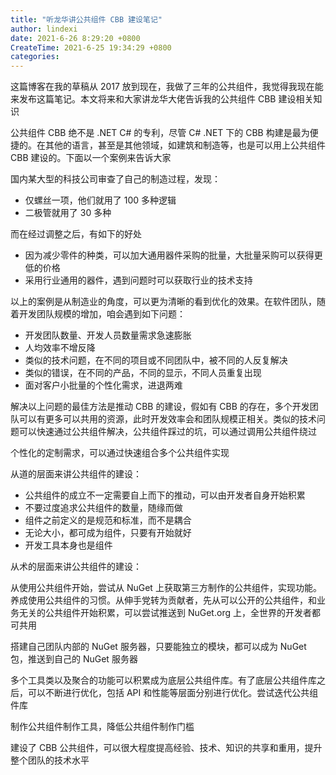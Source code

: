 ```yaml
---
title: "听龙华讲公共组件 CBB 建设笔记"
author: lindexi
date: 2021-6-26 8:29:20 +0800
CreateTime: 2021-6-25 19:34:29 +0800
categories: 
---
```


这篇博客在我的草稿从 2017 放到现在，我做了三年的公共组件，我觉得我现在能来发布这篇笔记。本文将来和大家讲龙华大佬告诉我的公共组件 CBB 建设相关知识

<!--more-->


<!-- 发布 -->

公共组件 CBB 绝不是 .NET C# 的专利，尽管 C# .NET 下的 CBB 构建是最为便捷的。在其他的语言，甚至是其他领域，如建筑和制造等，也是可以用上公共组件 CBB 建设的。下面以一个案例来告诉大家

国内某大型的科技公司审查了自己的制造过程，发现：

- 仅螺丝一项，他们就用了 100 多种逻辑
- 二极管就用了 30 多种

而在经过调整之后，有如下的好处

- 因为减少零件的种类，可以加大通用器件采购的批量，大批量采购可以获得更低的价格
- 采用行业通用的器件，遇到问题时可以获取行业的技术支持

以上的案例是从制造业的角度，可以更为清晰的看到优化的效果。在软件团队，随着开发团队规模的增加，咱会遇到如下问题：

- 开发团队数量、开发人员数量需求急速膨胀
- 人均效率不增反降
- 类似的技术问题，在不同的项目或不同团队中，被不同的人反复解决
- 类似的错误，在不同的产品，不同的显示，不同人员重复出现
- 面对客户小批量的个性化需求，进退两难

解决以上问题的最佳方法是推动 CBB 的建设，假如有 CBB 的存在，多个开发团队可以有更多可以共用的资源，此时开发效率会和团队规模正相关。类似的技术问题可以快速通过公共组件解决，公共组件踩过的坑，可以通过调用公共组件绕过

个性化的定制需求，可以通过快速组合多个公共组件实现

从道的层面来讲公共组件的建设：

- 公共组件的成立不一定需要自上而下的推动，可以由开发者自身开始积累
- 不要过度追求公共组件的数量，随缘而做
- 组件之前定义的是规范和标准，而不是耦合
- 无论大小，都可成为组件，只要有开始就好
- 开发工具本身也是组件

从术的层面来讲公共组件的建设：

从使用公共组件开始，尝试从 NuGet 上获取第三方制作的公共组件，实现功能。养成使用公共组件的习惯。从伸手党转为贡献者，先从可以公开的公共组件，和业务无关的公共组件开始积累，可以尝试推送到 NuGet.org 上，全世界的开发者都可共用

搭建自己团队内部的 NuGet 服务器，只要能独立的模块，都可以成为 NuGet 包，推送到自己的 NuGet 服务器

多个工具类以及聚合的功能可以积累成为底层公共组件库。有了底层公共组件库之后，可以不断进行优化，包括 API 和性能等层面分别进行优化。尝试迭代公共组件库

制作公共组件制作工具，降低公共组件制作门槛

建设了 CBB 公共组件，可以很大程度提高经验、技术、知识的共享和重用，提升整个团队的技术水平

